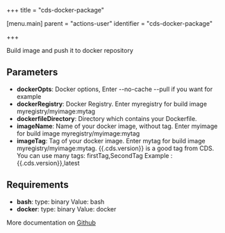 +++
title = "cds-docker-package"

[menu.main]
parent = "actions-user"
identifier = "cds-docker-package"

+++

Build image and push it to docker repository

## Parameters

* **dockerOpts**: Docker options, Enter --no-cache --pull if you want for example
* **dockerRegistry**: Docker Registry. Enter myregistry for build image myregistry/myimage:mytag
* **dockerfileDirectory**: Directory which contains your Dockerfile.
* **imageName**: Name of your docker image, without tag. Enter myimage for build image myregistry/myimage:mytag
* **imageTag**: Tag of your docker image.
Enter mytag for build image myregistry/myimage:mytag. {{.cds.version}} is a good tag from CDS.
You can use many tags: firstTag,SecondTag
Example : {{.cds.version}},latest


## Requirements

* **bash**: type: binary Value: bash
* **docker**: type: binary Value: docker


More documentation on [Github](https://github.com/ovh/cds/tree/master/contrib/actions/cds-docker-package.hcl)


